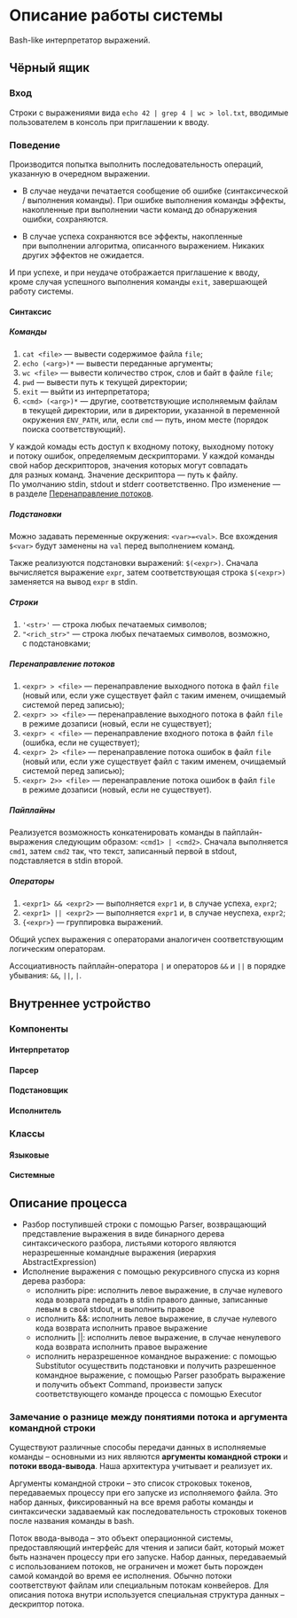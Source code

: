 # Описание работы системы

Bash-like интерпретатор выражений.

## Чёрный ящик

### Вход
Строки с выражениями вида `echo 42 | grep 4 | wc > lol.txt`, вводимые пользователем в консоль при приглашении к вводу.

### Поведение
Производится попытка выполнить последовательность операций, указанную в очередном выражении.

- В случае неудачи печатается сообщение об ошибке (синтаксической / выполнения команды). При ошибке выполнения команды эффекты, накопленные при выполнении части команд до обнаружения ошибки, сохраняются.

- В случае успеха сохраняются все эффекты, накопленные при выполнении алгоритма, описанного выражением. Никаких других эффектов не ожидается.

И при успехе, и при неудаче отображается приглашение к вводу, кроме случая успешного выполнения команды `exit`, завершающей работу системы.

#### Синтаксис

##### Команды

1. `cat <file>` — вывести содержимое файла `file`;
2. `echo (<arg>)*` — вывести переданные аргументы;
3. `wc <file>` — вывести количество строк, слов и байт в файле `file`;
4. `pwd` — вывести путь к текущей директории;
5. `exit` — выйти из интерпретатора;
6. `<cmd> (<arg>)*` — другие, соответствующие исполняемым файлам в текущей директории, или в директории, указанной в переменной окружения `ENV_PATH`, или, если `cmd` — путь, ином месте (порядок поиска соответствующий).

У каждой комады есть доступ к входному потоку, выходному потоку и потоку ошибок, определяемым дескрипторами. У каждой команды свой набор дескрипторов, значения которых могут совпадать для разных команд. Значение дескриптора — путь к файлу. По умолчанию stdin, stdout и stderr соответственно. Про изменение — в разделе [Перенаправление потоков](#перенаправление-потоков).

##### Подстановки

Можно задавать переменные окружения: `<var>=<val>`. Все вхождения `$<var>` будут заменены на `val` перед выполнением команд.

Также реализуются подстановки выражений: `$(<expr>)`. Сначала вычисляется выражение `expr`, затем соответствующая строка `$(<expr>)` заменяется на вывод `expr` в stdin.

##### Строки

1. `'<str>'` — строка любых печатаемых символов;
2. `"<rich_str>"` — строка любых печатаемых символов, возможно, с подстановками;

##### Перенаправление потоков

1. `<expr> > <file>` — перенаправление выходного потока в файл `file` (новый или, если уже существует файл с таким именем, очищаемый системой перед записью);
2. `<expr> >> <file>` — перенаправление выходного потока в файл `file` в режиме дозаписи (новый, если не существует);
3. `<expr> < <file>` — перенаправление входного потока в файл `file` (ошибка, если не существует);
4. `<expr> 2> <file>` — перенаправление потока ошибок в файл `file` (новый или, если уже существует файл с таким именем, очищаемый системой перед записью);
5. `<expr> 2>> <file>` — перенаправление потока ошибок в файл `file` в режиме дозаписи (новый, если не существует).

##### Пайплайны

Реализуется возможность конкатенировать команды в пайплайн-выражения следующим образом: `<cmd1> | <cmd2>`. Сначала выполняется `cmd1`, затем `cmd2` так, что текст, записанный первой в stdout, подставляется в stdin второй.

##### Операторы

1. `<expr1> && <expr2>` — выполняется `expr1` и, в случае успеха, `expr2`;
2. `<expr1> || <expr2>` — выполняется `expr1` и, в случае неуспеха, `expr2`;
3. `{<expr>}` — группировка выражений.

Общий успех выражения с операторами аналогичен соответствующим логическим операторам.

Ассоциативность пайплайн-оператора `|` и операторов `&&` и `||` в порядке убывания: `&&`, `||`, `|`.

## Внутреннее устройство

### Компоненты

#### Интерпретатор

#### Парсер

#### Подстановщик

#### Исполнитель

### Классы

#### Языковые

#### Системные

## Описание процесса

- Разбор поступившей строки с помощью Parser, возвращающий представление выражения в виде бинарного дерева синтаксического разбора, листьями которого являются неразрешенные командные выражения (иерархия AbstractExpression)
- Исполнение выражения с помощью рекурсивного спуска из корня дерева разбора:
  - исполнить pipe: исполнить левое выражение, в случае нулевого кода возврата передать в stdin правого данные, записанные левым в свой stdout, и выполнить правое
  - исполнить &&: исполнить левое выражение, в случае нулевого кода возврата исполнить правое выражение
  - исполнить ||: исполнить левое выражение, в случае ненулевого кода возврата исполнить правое выражение
  - исполнить неразрешенное командное выражение: с помощью Substitutor осуществить подстановки и получить разрешенное командное выражение, с помощью Parser разобрать выражение и  получить объект Command, произвести запуск соответствующего команде процесса с помощью Executor

### Замечание о разнице между понятиями потока и аргумента командной строки

Существуют различные способы передачи данных в исполняемые команды – основными из них являются **аргументы командной строки** и **потоки ввода-вывода**. Наша архитектура учитывает и реализует их.

Аргументы командной строки – это список строковых токенов, передаваемых процессу при его запуске из исполняемого файла. Это набор данных, фиксированный на все время работы команды и синтаксически задаваемый как последовательность строковых токенов после названия команды в bash.

Поток ввода-вывода – это объект операционной системы, предоставляющий интерфейс для чтения и записи байт, который может быть назначен процессу при его запуске. Набор данных, передаваемый с использованием потоков, не ограничен и может быть порожден самой командой во время ее исполнения. Обычно потоки соответствуют файлам или специальным потокам конвейеров. Для описания потока внутри используется специальная структура данных – дескриптор потока.
